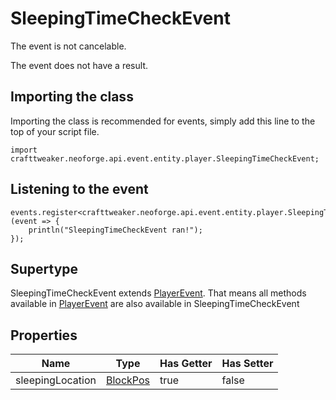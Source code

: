 # SleepingTimeCheckEvent

The event is not cancelable.

The event does not have a result.

## Importing the class

Importing the class is recommended for events, simply add this line to the top of your script file.
```zenscript
import crafttweaker.neoforge.api.event.entity.player.SleepingTimeCheckEvent;
```


## Listening to the event

```zenscript
events.register<crafttweaker.neoforge.api.event.entity.player.SleepingTimeCheckEvent>(event => {
    println("SleepingTimeCheckEvent ran!");
});
```


## Supertype

SleepingTimeCheckEvent extends [PlayerEvent](/neoforge/api/event/entity/player/PlayerEvent). That means all methods available in [PlayerEvent](/neoforge/api/event/entity/player/PlayerEvent) are also available in SleepingTimeCheckEvent

## Properties

|       Name       |                    Type                     | Has Getter | Has Setter |
|------------------|---------------------------------------------|------------|------------|
| sleepingLocation | [BlockPos](/vanilla/api/util/math/BlockPos) | true       | false      |

